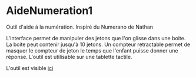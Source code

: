 # AideNumeration1
Outil d'aide à la numération. Inspiré du Numerano de Nathan 

L'interface permet de manipuler des jetons que l'on glisse dans une boite. La boite peut contenir jusqu'à 10 jetons. Un compteur retractable permet de masquer le compteur de jeton le temps que l'enfant puisse donner une réponse.
L'outil est utilisable sur une tablette tactile.

L'outil est visible [ici](http://soutien-scolaire-marseille-13.com/drag/)



